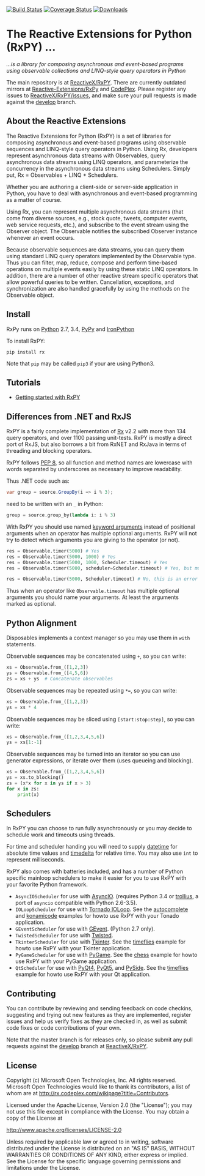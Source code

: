 [![Build Status](https://travis-ci.org/ReactiveX/RxPY.svg?branch=master)](https://travis-ci.org/ReactiveX/RxPY)
[![Coverage Status](https://coveralls.io/repos/dbrattli/RxPY/badge.png)](https://coveralls.io/r/dbrattli/RxPY)
[![Downloads](https://pypip.in/download/Rx/badge.svg)](https://pypi.python.org/pypi/Rx/)

# The Reactive Extensions for Python (RxPY) ... #
*...is a library for composing asynchronous and event-based programs using observable collections and LINQ-style query operators in Python*

The main repository is at [ReactiveX/RxPY](https://github.com/ReactiveX/RxPY).
There are currently outdated mirrors at
[Reactive-Extensions/RxPy](https://github.com/Reactive-Extensions/RxPy/) and
[CodePlex](http://rxpy.codeplex.com/). Please register any issues to
[ReactiveX/RxPY/issues](https://github.com/ReactiveX/RxPY/issues), and make sure
your pull requests is made against the
[develop](https://github.com/ReactiveX/RxPY/tree/develop) branch.

## About the Reactive Extensions

The Reactive Extensions for Python (RxPY) is a set of libraries for composing
asynchronous and event-based programs using observable sequences and LINQ-style
query operators in Python. Using Rx, developers represent asynchronous data
streams with Observables, query asynchronous data streams using LINQ operators,
and parameterize the concurrency in the asynchronous data streams using
Schedulers. Simply put, Rx = Observables + LINQ + Schedulers.

Whether you are authoring a client-side or server-side application in Python,
you have to deal with asynchronous and event-based programming as a matter of
course.

Using Rx, you can represent multiple asynchronous data streams (that come from
diverse sources, e.g., stock quote, tweets, computer events, web service
requests, etc.), and subscribe to the event stream using the Observer object.
The Observable notifies the subscribed Observer instance whenever an event
occurs.

Because observable sequences are data streams, you can query them using standard
LINQ query operators implemented by the Observable type. Thus you can filter,
map, reduce, compose and perform time-based operations on multiple events
easily by using these static LINQ operators. In addition, there are a number of
other reactive stream specific operators that allow powerful queries to be
written. Cancellation, exceptions, and synchronization are also handled
gracefully by using the methods on the Observable object.

## Install

RxPy runs on [Python](http://www.python.org/) 2.7, 3.4,
[PyPy](http://pypy.org/) and [IronPython](https://ironpython.codeplex.com)

To install RxPY:

`pip install rx`

Note that `pip` may be called `pip3` if your are using Python3.

## Tutorials

*  [Getting started with RxPY](https://github.com/ReactiveX/RxPY/blob/develop/notebooks/Getting%20Started.ipynb)

## Differences from .NET and RxJS

RxPY is a fairly complete implementation of
[Rx](http://msdn.microsoft.com/en-us/data/gg577609.aspx)
v2.2 with more than 134 query operators, and over 1100 passing unit-tests. RxPY
is mostly a direct port of RxJS, but also borrows a bit from RxNET and RxJava
in terms of threading and blocking operators.

RxPY follows [PEP 8](http://legacy.python.org/dev/peps/pep-0008/), so all
function and method names are lowercase with words separated by underscores as
necessary to improve readability.

Thus .NET code such as:
```c#
var group = source.GroupBy(i => i % 3);
```

need to be written with an `_` in Python:
```python
group = source.group_by(lambda i: i % 3)
```

With RxPY you should use named
[keyword arguments](https://docs.python.org/2/glossary.html) instead of
positional arguments when an operator has multiple optional arguments. RxPY will
not try to detect which arguments you are giving to the operator (or not).

```python
res = Observable.timer(5000) # Yes
res = Observable.timer(5000, 1000) # Yes
res = Observable.timer(5000, 1000, Scheduler.timeout) # Yes
res = Observable.timer(5000, scheduler=Scheduler.timeout) # Yes, but must name

res = Observable.timer(5000, Scheduler.timeout) # No, this is an error
```

Thus when an operator like `Observable.timeout` has multiple optional arguments
you should name your arguments. At least the arguments marked as optional.

## Python Alignment

Disposables implements a context manager so you may use them in `with`
statements.

Observable sequences may be concatenated using `+`, so you can write:

```python
xs = Observable.from_([1,2,3])
ys = Observable.from_([4,5,6])
zs = xs + ys  # Concatenate observables
```

Observable sequences may be repeated using `*=`, so you can write:

```python
xs = Observable.from_([1,2,3])
ys = xs * 4
```

Observable sequences may be sliced using `[start:stop:step]`, so you can write:

```python
xs = Observable.from_([1,2,3,4,5,6])
ys = xs[1:-1]
```

Observable sequences may be turned into an iterator so you can use generator
expressions, or iterate over them (uses queueing and blocking).

```python
xs = Observable.from_([1,2,3,4,5,6])
ys = xs.to_blocking()
zs = (x*x for x in ys if x > 3)
for x in zs:
    print(x)
```

## Schedulers

In RxPY you can choose to run fully asynchronously or you may decide to schedule
work and timeouts using threads.

For time and scheduler handing you will need to supply
[datetime](https://docs.python.org/2/library/datetime.html) for absolute time
values and
[timedelta](https://docs.python.org/2/library/datetime.html#timedelta-objects)
for relative time. You may also use `int` to represent milliseconds.

RxPY also comes with batteries included, and has a number of Python specific
mainloop schedulers to make it easier for you to use RxPY with your favorite
Python framework.

* `AsyncIOScheduler` for use with
  [AsyncIO](https://docs.python.org/3/library/asyncio.html). (requires Python 3.4 or
  [trollius](http://trollius.readthedocs.org/),
  a port of `asyncio` compatible with Python 2.6-3.5).
* `IOLoopScheduler` for use with
  [Tornado IOLoop](http://www.tornadoweb.org/en/stable/networking.html). See the
  [autocomplete](https://github.com/ReactiveX/RxPY/tree/master/examples/autocomplete)
  and [konamicode](https://github.com/ReactiveX/RxPY/tree/master/examples/konamicode)
  examples for howto use RxPY with your Tonado application.
* `GEventScheduler` for use with [GEvent](http://www.gevent.org/).
  (Python 2.7 only).
* `TwistedScheduler` for use with [Twisted](https://twistedmatrix.com/).
* `TkinterScheduler` for use with [Tkinter](https://wiki.python.org/moin/TkInter).
  See the [timeflies](https://github.com/ReactiveX/RxPY/tree/master/examples/timeflies)
  example for howto use RxPY with your Tkinter application.
* `PyGameScheduler` for use with [PyGame](http://www.pygame.org/). See the
  [chess](https://github.com/ReactiveX/RxPY/tree/master/examples/chess)
  example for howto use RxPY with your PyGame application.
* `QtScheduler` for use with
  [PyQt4](http://www.riverbankcomputing.com/software/pyqt/download),
  [PyQt5](http://www.riverbankcomputing.com/software/pyqt/download5), and
  [PySide](https://wiki.qt.io/Category:LanguageBindings::PySide). See the
  [timeflies](https://github.com/ReactiveX/RxPY/tree/master/examples/timeflies)
  example for howto use RxPY with your Qt application.

## Contributing ##

You can contribute by reviewing and sending feedback on code checkins,
suggesting and trying out new features as they are implemented, register issues
and help us verify fixes as they are checked in, as well as submit code fixes or
code contributions of your own.

Note that the master branch is for releases only, so please submit any pull
requests against the [develop](https://github.com/ReactiveX/RxPY/tree/develop)
branch at [ReactiveX/RxPY](https://github.com/ReactiveX/RxPY).

## License ##

Copyright (c) Microsoft Open Technologies, Inc.  All rights reserved.
Microsoft Open Technologies would like to thank its contributors, a list
of whom are at http://rx.codeplex.com/wikipage?title=Contributors.

Licensed under the Apache License, Version 2.0 (the "License"); you
may not use this file except in compliance with the License. You may
obtain a copy of the License at

http://www.apache.org/licenses/LICENSE-2.0

Unless required by applicable law or agreed to in writing, software
distributed under the License is distributed on an "AS IS" BASIS,
WITHOUT WARRANTIES OR CONDITIONS OF ANY KIND, either express or
implied. See the License for the specific language governing permissions
and limitations under the License.
